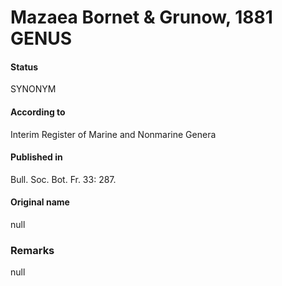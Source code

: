 # Mazaea Bornet & Grunow, 1881 GENUS

#### Status
SYNONYM

#### According to
Interim Register of Marine and Nonmarine Genera

#### Published in
Bull. Soc. Bot. Fr. 33: 287.

#### Original name
null

### Remarks
null